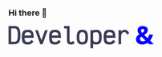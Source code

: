### Hi there 👋

<svg xmlns="http://www.w3.org/2000/svg" width="971" height="91" fill="none" viewBox="0 0 971 91">
  <path fill="var(--color-fg-default)" d="M970.21 22.206v13.056h-8.448c-5.28 0-8.352 4.032-8.352 10.848v24.48h-15.84V22.206h15.84v7.296c2.784-5.76 6.336-7.296 11.712-7.296h5.088ZM907.918 58.59c4.32 0 7.296-1.537 8.16-4.8h15.264c-2.016 10.752-11.52 17.568-23.424 17.568-17.376 0-25.248-13.537-25.248-24.96 0-11.425 6.912-24.96 24.288-24.96 18.336 0 24.384 13.823 24.384 24 0 2.207-.096 3.551-.192 4.703h-33.312c.96 5.377 4.32 8.449 10.08 8.449Zm-.96-25.92c-5.088 0-8.064 2.207-9.12 8.063h17.856c-.288-4.127-3.264-8.063-8.736-8.063Zm-62.673 37.92h-15.84V22.205h15.84v5.569c2.784-3.745 7.872-6.337 14.208-6.337 10.848 0 17.952 7.968 17.952 18.72V70.59h-15.84V43.9c0-4.8-3.36-8.448-8.16-8.448-4.8 0-8.16 3.648-8.16 8.448v26.69Zm-41.22-44.544v-3.84h15.84v51.551c0 9.984-7.2 16.416-18.336 16.416h-25.152V78.078h22.272c3.168 0 5.472-2.591 5.472-6.24v-5.376c-2.592 3.168-7.104 4.897-12.096 4.897-13.92 0-22.656-9.505-22.656-24.96 0-15.457 8.736-24.96 22.368-24.96 5.664 0 9.696 1.824 12.288 4.608Zm-9.216 31.871c6.144 0 10.08-4.511 10.08-11.52 0-7.008-3.936-11.52-10.08-11.52-6.048 0-9.984 4.512-9.984 11.52 0 7.009 3.936 11.52 9.984 11.52ZM744.9 15.582V.222h17.088v15.36H744.9Zm16.416 55.008h-15.84V22.206h15.84V70.59Zm-41.388.768c-12.096 0-20.352-6.817-20.832-17.377h13.344c.48 3.456 3.456 5.76 7.488 5.76 3.36 0 5.664-1.343 5.664-3.456 0-7.871-25.056.289-25.056-19.775 0-8.736 7.68-15.072 17.376-15.072 12.096 0 20.256 6.431 20.64 16.223h-13.44c-.48-3.264-3.264-5.568-6.528-5.568-2.976 0-4.992 1.248-4.992 3.744 0 8.544 25.632-1.92 25.632 19.776 0 9.505-7.584 15.745-19.296 15.745ZM672.793 58.59c4.32 0 7.296-1.537 8.16-4.8h15.264c-2.016 10.752-11.52 17.568-23.424 17.568-17.376 0-25.248-13.537-25.248-24.96 0-11.425 6.912-24.96 24.288-24.96 18.336 0 24.384 13.823 24.384 24 0 2.207-.096 3.551-.192 4.703h-33.312c.96 5.377 4.32 8.449 10.08 8.449Zm-.96-25.92c-5.088 0-8.064 2.207-9.12 8.063h17.856c-.288-4.127-3.264-8.063-8.736-8.063Zm-64.325 37.92H583.7V3.39h23.808c18.336 0 35.232 10.08 35.232 33.6 0 23.52-16.896 33.6-35.232 33.6Zm-6.72-52.608v38.016h4.704c10.176 0 20.064-4.32 20.064-19.008 0-14.688-9.888-19.008-20.064-19.008h-4.704Z"/>
  <path fill="#0800FE" d="M516.385 1.086c3.712 0 7.008.576 9.888 1.728 2.88 1.152 5.152 2.848 6.816 5.088 1.664 2.176 2.496 4.864 2.496 8.064 0 4.416-1.312 8.128-3.936 11.136-2.624 3.008-5.888 5.632-9.792 7.872l13.344 12.96a51.826 51.826 0 0 0 3.36-6.816 64.74 64.74 0 0 0 2.4-7.296h14.88c-.96 3.584-2.368 7.424-4.224 11.52a53.757 53.757 0 0 1-7.104 11.52l14.112 13.728h-17.664l-5.376-5.28a37.98 37.98 0 0 1-4.416 2.592 39.914 39.914 0 0 1-4.8 2.016 33.492 33.492 0 0 1-5.28 1.152 33.85 33.85 0 0 1-5.76.48c-5.184 0-9.632-.8-13.344-2.4-3.712-1.664-6.56-3.968-8.544-6.912-1.984-2.944-2.976-6.336-2.976-10.176 0-3.264.48-6.048 1.44-8.352a18.127 18.127 0 0 1 4.32-6.144c1.92-1.792 4.192-3.424 6.816-4.896-1.664-1.92-3.008-3.712-4.032-5.376-.96-1.728-1.664-3.424-2.112-5.088a23.424 23.424 0 0 1-.576-5.28c0-3.264.832-6.08 2.496-8.448 1.728-2.368 4.096-4.192 7.104-5.472 3.072-1.28 6.56-1.92 10.464-1.92Zm-4.992 40.128c-1.216.896-2.272 1.824-3.168 2.784a13.385 13.385 0 0 0-2.016 3.072c-.448 1.088-.672 2.304-.672 3.648 0 2.752 1.024 4.928 3.072 6.528 2.048 1.536 4.608 2.304 7.68 2.304 2.048 0 3.968-.256 5.76-.768 1.792-.512 3.424-1.216 4.896-2.112l-15.552-15.456Zm4.896-29.088c-1.6 0-3.136.416-4.608 1.248-1.408.768-2.112 2.272-2.112 4.512 0 1.6.384 3.136 1.152 4.608.832 1.472 1.92 2.976 3.264 4.512 2.688-1.472 4.736-2.944 6.144-4.416 1.472-1.472 2.208-3.168 2.208-5.088s-.64-3.296-1.92-4.128c-1.28-.832-2.656-1.248-4.128-1.248Z"/>
  <path fill="#3B3B54" d="M423.116 70.59V16.655h10.037v4.451c1.396-1.513 3.2-2.822 5.411-3.927 2.211-1.164 4.596-1.746 7.156-1.746 3.375 0 6.167.466 8.378 1.397 2.211.872 4.102 2.327 5.673 4.363 1.629 1.979 3.084 4.742 4.364 8.291l-8.99 4.102c-.814-2.56-1.57-4.45-2.269-5.673-.698-1.221-1.6-2.065-2.705-2.53-1.047-.466-2.531-.699-4.451-.699-4.538 0-7.767 1.571-9.687 4.713-1.92 3.084-2.88 7.593-2.88 13.527V70.59h-10.037Zm-34.079-8.03c2.968 0 5.44-.581 7.419-1.745 2.036-1.222 4.13-3.345 6.283-6.37l8.029 5.323c-3.025 4.538-6.109 7.68-9.251 9.425-3.083 1.746-7.243 2.618-12.48 2.618-5.934 0-10.56-.872-13.876-2.618-3.258-1.745-5.615-4.625-7.069-8.64-1.396-4.014-2.095-9.658-2.095-16.93 0-7.273.699-12.917 2.095-16.931 1.454-4.015 3.811-6.895 7.069-8.64 3.316-1.746 7.942-2.619 13.876-2.619 5.819 0 10.328.96 13.528 2.88 3.258 1.862 5.585 5.004 6.981 9.426 1.397 4.422 2.095 10.618 2.095 18.589h-35.52c.175 4.13.698 7.36 1.571 9.687.873 2.327 2.211 4.015 4.014 5.062 1.804.99 4.248 1.484 7.331 1.484Zm0-37.876c-4.247 0-7.331.931-9.251 2.793-1.92 1.804-3.083 5.004-3.49 9.6h25.047c0-3.2-.378-5.673-1.135-7.418-.756-1.804-2.036-3.084-3.84-3.84-1.745-.757-4.189-1.135-7.331-1.135Zm-73.788 61.789V16.655h10.124v.524c3.375-1.164 7.244-1.746 11.607-1.746 5.411 0 9.688.96 12.829 2.88 3.142 1.862 5.382 4.83 6.72 8.902 1.397 4.073 2.095 9.513 2.095 16.32s-.698 12.277-2.095 16.407c-1.338 4.073-3.578 7.07-6.72 8.99-3.141 1.92-7.418 2.88-12.829 2.88-4.131 0-8-.699-11.607-2.095v16.756h-10.124Zm21.731-23.912c3.026 0 5.353-.582 6.982-1.746 1.687-1.163 2.88-3.084 3.578-5.76.698-2.734 1.047-6.574 1.047-11.52 0-4.945-.349-8.756-1.047-11.433-.698-2.676-1.891-4.567-3.578-5.672-1.629-1.164-3.956-1.746-6.982-1.746-7.738 0-11.607 1.688-11.607 5.062v20.596c0 4.19.902 7.273 2.705 9.251 1.804 1.978 4.771 2.968 8.902 2.968Zm-53.017 9.25c-5.411 0-9.687-.96-12.829-2.88-3.084-1.92-5.324-4.916-6.72-8.989-1.338-4.072-2.007-9.512-2.007-16.32 0-6.807.669-12.247 2.007-16.32 1.396-4.072 3.636-7.069 6.72-8.989 3.142-1.92 7.418-2.88 12.829-2.88 5.411 0 9.687.96 12.829 2.88 3.142 1.92 5.382 4.917 6.72 8.99 1.397 4.072 2.095 9.512 2.095 16.32 0 6.807-.698 12.247-2.095 16.32-1.338 4.072-3.578 7.069-6.72 8.989-3.142 1.92-7.418 2.88-12.829 2.88Zm0-9.25c3.026 0 5.353-.553 6.982-1.659 1.687-1.163 2.88-3.083 3.578-5.76.698-2.734 1.047-6.574 1.047-11.52 0-4.945-.349-8.756-1.047-11.432-.698-2.735-1.891-4.655-3.578-5.76-1.629-1.164-3.956-1.746-6.982-1.746-3.025 0-5.353.582-6.982 1.746-1.629 1.105-2.792 3.025-3.491 5.76-.698 2.676-1.047 6.487-1.047 11.432 0 4.946.349 8.786 1.047 11.52.699 2.677 1.862 4.597 3.491 5.76 1.629 1.106 3.957 1.659 6.982 1.659Zm-43.417 9.25c-4.073 0-7.244-.61-9.513-1.832-2.211-1.222-3.811-3.258-4.8-6.11-.931-2.85-1.396-6.865-1.396-12.043V10.022H213.84V.772h21.033v51.054c0 4.073.407 6.895 1.222 8.465.815 1.513 2.298 2.27 4.451 2.27 1.047 0 2.153-.35 3.316-1.048 1.222-.698 2.909-1.949 5.062-3.752l5.586 8.552c-2.56 2.095-4.859 3.52-6.895 4.277-1.978.814-4.335 1.221-7.069 1.221Zm-61.134-9.251c2.968 0 5.44-.581 7.419-1.745 2.036-1.222 4.13-3.345 6.283-6.37l8.029 5.323c-3.025 4.538-6.109 7.68-9.251 9.425-3.083 1.746-7.243 2.618-12.48 2.618-5.934 0-10.56-.872-13.876-2.618-3.258-1.745-5.615-4.625-7.069-8.64-1.396-4.014-2.095-9.658-2.095-16.93 0-7.273.699-12.917 2.095-16.931 1.454-4.015 3.811-6.895 7.069-8.64 3.316-1.746 7.942-2.619 13.876-2.619 5.819 0 10.328.96 13.528 2.88 3.258 1.862 5.585 5.004 6.981 9.426 1.397 4.422 2.095 10.618 2.095 18.589h-35.52c.175 4.13.698 7.36 1.571 9.687.873 2.327 2.211 4.015 4.014 5.062 1.804.99 4.248 1.484 7.331 1.484Zm0-37.876c-4.247 0-7.331.931-9.251 2.793-1.92 1.804-3.083 5.004-3.49 9.6h25.047c0-3.2-.378-5.673-1.135-7.418-.756-1.804-2.036-3.084-3.84-3.84-1.745-.757-4.189-1.135-7.331-1.135ZM131.195 70.59h-9.076l-19.375-53.935h10.386l13.527 39.01 13.789-39.01h10.298L131.195 70.59ZM74.6 62.56c2.967 0 5.44-.581 7.418-1.745 2.036-1.222 4.131-3.345 6.284-6.37l8.029 5.323c-3.026 4.538-6.11 7.68-9.251 9.425-3.084 1.746-7.244 2.618-12.48 2.618-5.935 0-10.56-.872-13.876-2.618-3.259-1.745-5.615-4.625-7.07-8.64-1.396-4.014-2.094-9.658-2.094-16.93 0-7.273.698-12.917 2.094-16.931 1.455-4.015 3.811-6.895 7.07-8.64 3.316-1.746 7.941-2.619 13.876-2.619 5.818 0 10.327.96 13.527 2.88 3.258 1.862 5.586 5.004 6.982 9.426 1.396 4.422 2.095 10.618 2.095 18.589h-35.52c.174 4.13.698 7.36 1.57 9.687.873 2.327 2.211 4.015 4.015 5.062 1.804.99 4.247 1.484 7.33 1.484Zm0-37.876c-4.247 0-7.331.931-9.251 2.793-1.92 1.804-3.084 5.004-3.49 9.6h25.046c0-3.2-.378-5.673-1.134-7.418-.757-1.804-2.037-3.084-3.84-3.84-1.746-.757-4.19-1.135-7.331-1.135ZM23.066.771c5.702 0 10.182 1.164 13.44 3.491 3.317 2.328 5.702 6.022 7.157 11.084 1.454 5.004 2.181 11.782 2.181 20.335 0 8.552-.727 15.36-2.181 20.421-1.455 5.004-3.84 8.67-7.157 10.997-3.258 2.327-7.738 3.49-13.44 3.49H.376V.772h22.69Zm0 60.568c3.259 0 5.79-.786 7.593-2.357 1.862-1.57 3.171-4.189 3.927-7.854.815-3.666 1.222-8.815 1.222-15.447 0-6.633-.407-11.782-1.222-15.448-.756-3.665-2.065-6.283-3.927-7.854-1.804-1.571-4.334-2.357-7.593-2.357H10.412V61.34h12.654Z"/>
</svg>

<!--
**marcelo-albuquerque/marcelo-albuquerque** is a ✨ _special_ ✨ repository because its `README.md` (this file) appears on your GitHub profile.

Here are some ideas to get you started:

- 🔭 I’m currently working on ...
- 🌱 I’m currently learning ...
- 👯 I’m looking to collaborate on ...
- 🤔 I’m looking for help with ...
- 💬 Ask me about ...
- 📫 How to reach me: ...
- 😄 Pronouns: ...
- ⚡ Fun fact: ...
-->
